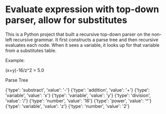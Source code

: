 # Evaluate expression with top-down parser, allow for substitutes #

This is a Python project that built a recursive top-down parser on the
non-left recursive grammar. It first constructs a parse tree and then recursive
evaluates each node. When it sees a variable, it looks up for that variable
from a substitutes table.

Example:

(x+y)-16/z^2 = 5.0

Parse Tree

{'type': 'substract', 'value': '-'}
  {'type': 'addition', 'value': '+'}
    {'type': 'variable', 'value': 'x'}
    {'type': 'variable', 'value': 'y'}
  {'type': 'division', 'value': '/'}
    {'type': 'number', 'value': '16'}
    {'type': 'power', 'value': '^'}
      {'type': 'variable', 'value': 'z'}
      {'type': 'number', 'value': '2'}
